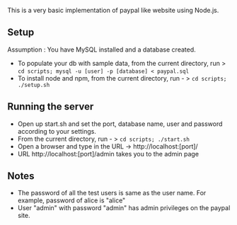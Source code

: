This is a very basic implementation of paypal like website using Node.js.

## Setup
Assumption : You have MySQL installed and a database created.
- To populate your db with sample data, from the current directory, run >  ```cd scripts; mysql -u [user] -p [database] < paypal.sql```
- To install node and npm, from the current directory, run - > ```cd scripts; ./setup.sh```

## Running the server
- Open up start.sh and set the port, database name, user and password according to your settings.
- From the current directory, run - > ```cd scripts; ./start.sh```
- Open a browser and type in the URL -> http://localhost:[port]/
- URL http://localhost:[port]/admin takes you to the admin page

## Notes

- The password of all the test users is same as the user name. For example, password of alice is "alice" 
- User "admin" with password "admin" has admin privileges on the paypal site. 
